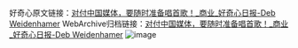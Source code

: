 好奇心原文链接：[对付中国媒体，要随时准备唱首歌！_商业_好奇心日报-Deb Weidenhamer](https://www.qdaily.com/articles/1865.html)
WebArchive归档链接：[对付中国媒体，要随时准备唱首歌！_商业_好奇心日报-Deb Weidenhamer](http://web.archive.org/web/20190623150058/https://www.qdaily.com/articles/1865.html)
![image](http://ww3.sinaimg.cn/large/007d5XDply1g3v4jnphukj30u03bj7wh)